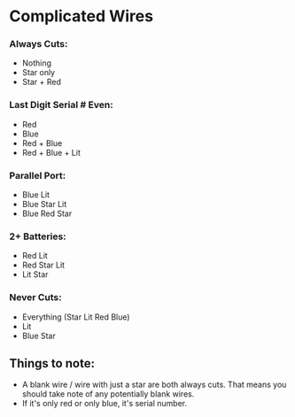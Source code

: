 # Complicated Wires

### Always Cuts:
- Nothing
- Star only
- Star + Red

### Last Digit Serial # Even:
- Red
- Blue
- Red + Blue
- Red + Blue + Lit

### Parallel Port:
- Blue Lit
- Blue Star Lit
- Blue Red Star

### 2+ Batteries:
- Red Lit
- Red Star Lit
- Lit Star

### Never Cuts:
- Everything (Star Lit Red Blue)
- Lit
- Blue Star


## Things to note:
- A blank wire / wire with just a star are both always cuts. That means you should take note
of any potentially blank wires.
- If it's only red or only blue, it's serial number.